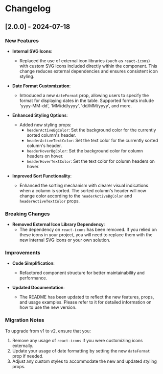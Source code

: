 # Changelog

## [2.0.0] - 2024-07-18

### New Features

- **Internal SVG Icons**:
  - Replaced the use of external icon libraries (such as `react-icons`) with custom SVG icons included directly within the component. This change reduces external dependencies and ensures consistent icon styling.

- **Date Format Customization**:
  - Introduced a new `dateFormat` prop, allowing users to specify the format for displaying dates in the table. Supported formats include 'yyyy-MM-dd', 'MM/dd/yyyy', 'dd/MM/yyyy', and more.

- **Enhanced Styling Options**:
  - Added new styling props:
    - `headerActiveBgColor`: Set the background color for the currently sorted column's header.
    - `headerActiveTextColor`: Set the text color for the currently sorted column's header.
    - `headerHoverBgColor`: Set the background color for column headers on hover.
    - `headerHoverTextColor`: Set the text color for column headers on hover.

- **Improved Sort Functionality**:
  - Enhanced the sorting mechanism with clearer visual indications when a column is sorted. The sorted column's header will now change color according to the `headerActiveBgColor` and `headerActiveTextColor` props.

### Breaking Changes

- **Removed External Icon Library Dependency**:
  - The dependency on `react-icons` has been removed. If you relied on these icons in your project, you will need to replace them with the new internal SVG icons or your own solution.

### Improvements

- **Code Simplification**:
  - Refactored component structure for better maintainability and performance.

- **Updated Documentation**:
  - The README has been updated to reflect the new features, props, and usage examples. Please refer to it for detailed information on how to use the new version.

### Migration Notes

To upgrade from v1 to v2, ensure that you:

1. Remove any usage of `react-icons` if you were customizing icons externally.
2. Update your usage of date formatting by setting the new `dateFormat` prop if needed.
3. Adjust any custom styles to accommodate the new and updated styling props.

